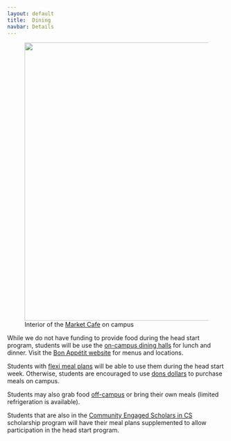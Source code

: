 ```yaml
---
layout: default
title:  Dining
navbar: Details
---
```


<figure>
<img src="https://www.usfca.edu/sites/default/files/images/campus_life/market-cafe.jpg" width="640">
<br/>
<caption><span class="is-size-7 has-text-grey">Interior of the <a href="https://usf.cafebonappetit.com/cafe/the-market-cafe/">Market Cafe</a> on campus</span>
</caption>
</figure>

While we do not have funding to provide food during the head start program, students will be use the [on-campus dining halls](https://www.usfca.edu/student-life/campus-experience/dining-campus) for lunch and dinner. Visit the [Bon Appétit website](https://www.usfca.edu/student-life/campus-experience/dining-campus) for menus and locations.

Students with [flexi meal plans](https://myusf.usfca.edu/housing/meal-plans) will be able to use them during the head start week. Otherwise, students are encouraged to use [dons dollars](https://www.usfca.edu/one-card/students/don-dollars) to purchase meals on campus.

Students may also grab food [off-campus](https://www.yelp.com/search?find_desc=Restaurants&find_loc=2130%20Fulton%20St%2C%20San%20Francisco%2C%20CA&l=g%3A-122.44322776760254%2C37.78038134703312%2C-122.45601654018554%2C37.77020501300874) or bring their own meals (limited refrigeration is available).

<article class="message">
  <div class="message-body">
    Students that are also in the <a href="/">Community Engaged Scholars in CS</a> scholarship program will have their meal plans supplemented to allow participation in the head start program.
  </div>
</article>
